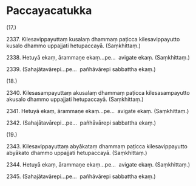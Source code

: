 # Paccayacatukka

(17.)

2337\. Kilesavippayuttaṃ kusalaṃ dhammaṃ paṭicca kilesavippayutto kusalo dhammo uppajjati hetupaccayā. (Saṃkhittaṃ.)

2338\. Hetuyā ekaṃ, ārammaṇe ekaṃ…pe…  avigate ekaṃ. (Saṃkhittaṃ.)

2339\. (Sahajātavārepi…pe…  pañhāvārepi sabbattha ekaṃ.)

(18.)

2340\. Kilesasampayuttaṃ akusalaṃ dhammaṃ paṭicca kilesasampayutto akusalo dhammo uppajjati hetupaccayā. (Saṃkhittaṃ.)

2341\. Hetuyā ekaṃ, ārammaṇe ekaṃ…pe…  avigate ekaṃ. (Saṃkhittaṃ.)

2342\. (Sahajātavārepi…pe…  pañhāvārepi sabbattha ekaṃ.)

(19.)

2343\. Kilesavippayuttaṃ abyākataṃ dhammaṃ paṭicca kilesavippayutto abyākato dhammo uppajjati hetupaccayā. (Saṃkhittaṃ.)

2344\. Hetuyā ekaṃ, ārammaṇe ekaṃ…pe…  avigate ekaṃ. (Saṃkhittaṃ.)

2345\. (Sahajātavārepi…pe…  pañhāvārepi sabbattha ekaṃ.)
